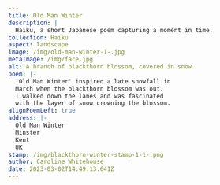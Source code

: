 ```yaml
---
title: Old Man Winter
description: |
  Haiku, a short Japanese poem capturing a moment in time.
collection: Haiku
aspect: landscape
image: /img/old-man-winter-1-.jpg
metaImage: /img/face.jpg
alt: A branch of blackthorn blossom, covered in snow.
poem: |-
  'Old Man Winter' inspired a late snowfall in 
  March when the blackthorn blossom was out.
  I walked down the lanes and was fascinated
  with the layer of snow crowning the blossom.
alignPoemLeft: true
address: |-
  Old Man Winter
  Minster
  Kent
  UK
stamp: /img/blackthorn-winter-stamp-1-1-.png
author: Caroline Whitehouse
date: 2023-03-02T14:49:13.641Z
---
```


